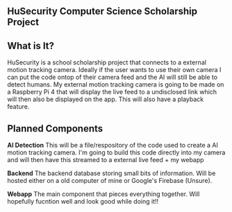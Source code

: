 ## HuSecurity Computer Science Scholarship Project

## What is It?

HuSecurity is a school scholarship project that connects to a external motion tracking camera. Ideally if the user wants to use their own camera I can put 
the code ontop of their camera feed and the AI will still be able to detect humans. My external motion tracking camera is going to be made on a Raspberry Pi 4
that will display the live feed to a undisclosed link which will then also be displayed on the app. This will also have a playback feature. 

## Planned Components

**AI Detection**
This will be a file/respository of the code used to create a AI motion tracking camera. I'm going to build this code directly into my camera and will then have this streamed 
to a external live feed + my webapp

**Backend**
The backend database storing small bits of information. Will be hosted either on a old computer of mine or Google's Firebase (Unsure).



**Webapp**
The main component that pieces everything together. Will hopefully fucntion well and look good while doing it!!

